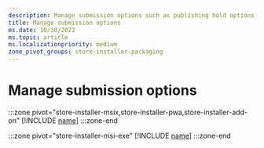 ```yaml
---
description: Manage submission options such as publishing hold options, notes for certification, and more.
title: Manage submission options
ms.date: 10/30/2022
ms.topic: article
ms.localizationpriority: medium
zone_pivot_groups: store-installer-packaging
---
```


# Manage submission options

:::zone pivot="store-installer-msix,store-installer-pwa,store-installer-add-on"
[!INCLUDE [name](../../../includes/store/msix/manage-submission-options.md)]
:::zone-end

:::zone pivot="store-installer-msi-exe"
[!INCLUDE [name](../../../includes/store/msi/manage-submission-options.md)]
:::zone-end
